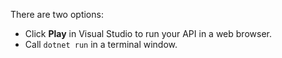  There are two options:

* Click **Play** in Visual Studio to run your API in a web browser.
* Call `dotnet run` in a terminal window.
